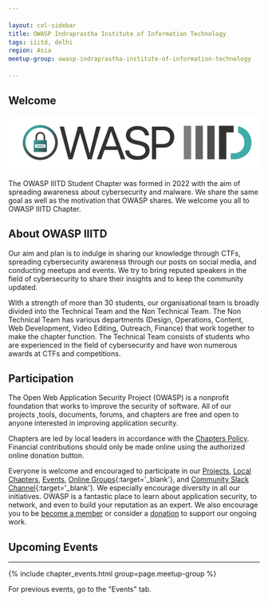 ```yaml
---

layout: col-sidebar
title: OWASP Indraprastha Institute of Information Technology
tags: iiitd, delhi
region: Asia
meetup-group: owasp-indraprastha-institute-of-information-technology

---
```


<div style='color:red;'>


</div>

## Welcome

<img src="assets/images/OWASP_logo.png">

The OWASP IIITD Student Chapter was formed in 2022 with the aim of spreading awareness about cybersecurity and malware. We share the same goal as well as the motivation that OWASP shares. We welcome you all to OWASP IIITD Chapter.

## About OWASP IIITD
Our aim and plan is to indulge in sharing our knowledge through CTFs, spreading cybersecurity awareness through our posts on social media, and conducting meetups and events. We try to bring reputed speakers in the field of cybersecurity to share their insights and to keep the community updated.

With a strength of more than 30 students, our organisational team is broadly divided into the Technical Team and the Non Technical Team. The Non Technical Team has various departments (Design, Operations, Content, Web Development, Video Editing, Outreach, Finance) that work together to make the chapter function. The Technical Team consists of students who are experienced in the field of cybersecurity and have won numerous awards at CTFs and competitions.


## Participation
The Open Web Application Security Project (OWASP) is a nonprofit foundation that works to improve the security of software. All of our projects ,tools, documents, forums, and chapters are free and open to anyone interested in improving application security. 

Chapters are led by local leaders in accordance with the [Chapters Policy](/www-policy/operational/chapters). Financial contributions should only be made online using the authorized online donation button. 

Everyone is welcome and encouraged to participate in our [Projects](/projects/), [Local Chapters](/chapters/), [Events](/events/), [Online Groups](https://groups.google.com/a/owasp.com/){:target='_blank'}, and [Community Slack Channel](https://owasp.slack.com/){:target='_blank'}. We especially encourage diversity in all our initiatives. OWASP is a fantastic place to learn about application security, to network, and even to build your reputation as an expert. We also encourage you to be [become a member](/membership/) or consider a [donation](/donate/) to support our ongoing work.
 
## Upcoming Events <!-- You should keep this section as it will populate your meetup events -->
---------------------
{% include chapter_events.html group=page.meetup-group %}

For previous events, go to the "Events" tab.



